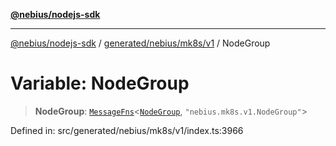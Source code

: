[**@nebius/nodejs-sdk**](../../../../../README.md)

---

[@nebius/nodejs-sdk](../../../../../README.md) / [generated/nebius/mk8s/v1](../README.md) / NodeGroup

# Variable: NodeGroup

> **NodeGroup**: [`MessageFns`](../../../../../runtime/protos/core/interfaces/MessageFns.md)\<[`NodeGroup`](../interfaces/NodeGroup.md), `"nebius.mk8s.v1.NodeGroup"`\>

Defined in: src/generated/nebius/mk8s/v1/index.ts:3966
